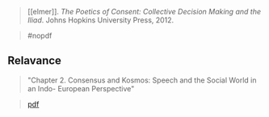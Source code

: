 > [[elmer]]. *The Poetics of Consent: Collective Decision Making and the Iliad*. Johns Hopkins University Press, 2012.

> #nopdf 

## Relavance
> "Chapter 2. Consensus and Kosmos: Speech and the Social World in an Indo- European Perspective"

> [pdf](a/elmer2012.pdf)